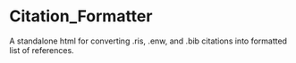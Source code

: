 # Citation_Formatter
A standalone html for converting .ris, .enw, and .bib citations into formatted list of references. 
